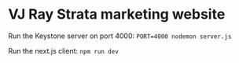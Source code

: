 # VJ Ray Strata marketing website

Run the Keystone server on port 4000: `PORT=4000 nodemon server.js`

Run the next.js client: `npm run dev`
